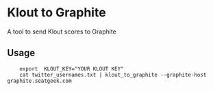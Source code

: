 # Klout to Graphite

A tool to send Klout scores to Graphite


## Usage


```
    export  KLOUT_KEY="YOUR KLOUT KEY"
    cat twitter_usernames.txt | klout_to_graphite --graphite-host graphite.seatgeek.com
```
